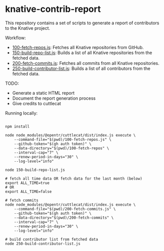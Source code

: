 # knative-contrib-report

This repository contains a set of scripts to generate a report of contributors to the Knative project.

Workflow:
- [100-fetch-repos.js](100-fetch-repos.js): Fetches all Knative repositories from GitHub.
- [150-build-repo-list.js](150-build-repo-list.js): Builds a list of all Knative repositories from the fetched data.
- [200-fetch-commits.js](200-fetch-commits.js): Fetches all commits from all Knative repositories.
- [250-build-contributor-list.js](250-build-contributor-list.js): Builds a list of all contributors from the fetched data.

TODO:
- Generate a static HTML report
- Document the report generation process
- Give credits to cuttlecat

Running locally:
```shell

npm install

node node_modules/@opentr/cuttlecat/dist/index.js execute \
    --command-file="$(pwd)/100-fetch-repos.js" \
    --github-token="$(gh auth token)" \
    --data-directory="$(pwd)/100-fetch-repos" \
    --interval-cap="7" \
    --renew-period-in-days="30" \
    --log-level="info"
    
node 150-build-repo-list.js

# fetch all time data OR fetch data for the last month (below)
export ALL_TIME=true
# OR
export ALL_TIME=false

# fetch commits
node node_modules/@opentr/cuttlecat/dist/index.js execute \
    --command-file="$(pwd)/200-fetch-commits.js" \
    --github-token="$(gh auth token)" \
    --data-directory="$(pwd)/200-fetch-commits" \
    --interval-cap="7" \
    --renew-period-in-days="30" \
    --log-level="info"

# build contributor list from fetched data    
node 250-build-contributor-list.js
```
